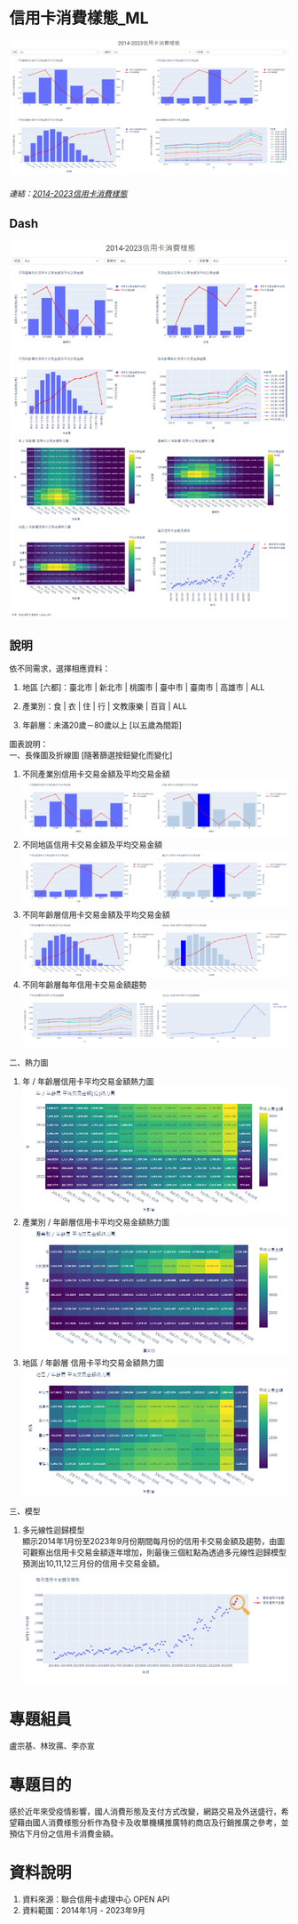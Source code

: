 # 信用卡消費樣態_ML
![機器學習](./機器學習.png)
###### 連結：[2014-2023信用卡消費樣態](https://dash-ml-knot.onrender.com)

## Dash
![完整畫面](./dash.png)

## 說明
依不同需求，選擇相應資料：
1. 地區 [六都]：臺北市 | 新北市 | 桃園市 | 臺中市 | 臺南市 | 高雄市 | ALL

2. 產業別：食 | 衣 | 住 | 行 | 文教康樂 | 百貨 | ALL

3. 年齡層：未滿20歲－80歲以上 [以五歲為間距]

圖表說明：  
一、長條圖及折線圖 [隨著篩選按鈕變化而變化]  
1. 不同產業別信用卡交易金額及平均交易金額  
![不同產業別信用卡交易金額及平均交易金額](./不同產業別信用卡交易金額.png)   
2. 不同地區信用卡交易金額及平均交易金額  
![不同地區信用卡交易金額及平均交易金額](./不同地區信用卡交易金額.png)
3. 不同年齡層信用卡交易金額及平均交易金額  
![不同年齡層信用卡交易金額及平均交易金額](./不同年齡層信用卡交易金額.png)
4. 不同年齡層每年信用卡交易金額趨勢  
![不同年齡層每年信用卡交易金額趨勢](./不同年齡層每年信用卡交易金額趨勢.png) 

二、熱力圖  
1. 年 / 年齡層信用卡平均交易金額熱力圖   
![熱力圖1](./熱力圖1.png)
2. 產業別 / 年齡層信用卡平均交易金額熱力圖  
![熱力圖2](./熱力圖2.png)
3. 地區 / 年齡層 信用卡平均交易金額熱力圖  
![熱力圖3](./熱力圖3.png)

三、模型  
1. 多元線性迴歸模型  
顯示2014年1月份至2023年9月份期間每月份的信用卡交易金額及趨勢，由圖可觀察出信用卡交易金額逐年增加，則最後三個紅點為透過多元線性迴歸模型預測出10,11,12三月份的信用卡交易金額。
![模型](./模型.png)

# 專題組員
盧宗基、林玫蓀、李亦宣
# 專題目的
感於近年來受疫情影響，國人消費形態及支付方式改變，網路交易及外送盛行，希望藉由國人消費様態分析作為發卡及收單機構推廣特約商店及行銷推廣之參考，並預估下月份之信用卡消費金額。
# 資料說明
1. 資料來源：聯合信用卡處理中心 OPEN API
2. 資料範圍：2014年1月 - 2023年9月